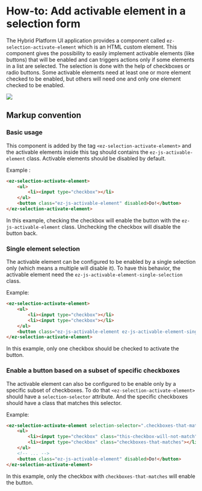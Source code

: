 # How-to: Add activable element in a selection form

The Hybrid Platform UI application provides a component called `ez-selection-activate-element` which
is an HTML custom element. This component gives the possibility to easily implement activable
elements (like buttons) that will be enabled and can triggers actions only if some elements in a
list are selected.
The selection is done with the help of checkboxes or radio buttons. Some activable elements
need at least one or more element checked to be enabled, but others will need one and only one
element checked to be enabled.

![](https://media.giphy.com/media/dm8qIVxTXfleM/giphy.gif)

## Markup convention

### Basic usage

This component is added by the tag `<ez-selection-activate-element>` and the activable elements
inside this tag should contains the `ez-js-activable-element` class. Activable elements should be
disabled by default.

Example :

```html
<ez-selection-activate-element>
    <ul>
        <li><input type="checkbox"></li>
    </ul>
    <button class="ez-js-activable-element" disabled>Do!</button>
</ez-selection-activate-element>
```
In this example, checking the checkbox will enable the button with the `ez-js-activable-element`
class. Unchecking the checkbox will disable the button back.

### Single element selection

The activable element can be configured to be enabled by a single selection only (which means a
multiple will disable it). To have this behavior, the activable element need the
`ez-js-activable-element-single-selection` class.

Example:

```html
<ez-selection-activate-element>
    <ul>
        <li><input type="checkbox"></li>
        <li><input type="checkbox"></li>
    </ul>
    <button class="ez-js-activable-element ez-js-activable-element-single-selection" disabled>Do!</button>
</ez-selection-activate-element>
```

In this example, only one checkbox should be checked to activate the button.

### Enable a button based on a subset of specific checkboxes

The activable element can also be configured to be enable only by a specific subset of checkboxes.
To do that `<ez-selection-activate-element>` should have a `selection-selector` attribute. And the
specific checkboxes should have a class that matches this selector.

Example:

```html
<ez-selection-activate-element selection-selector=".checkboxes-that-matches">
    <ul>
        <li><input type="checkbox" class="this-checkbox-will-not-match"></li>
        <li><input type="checkbox" class="checkboxes-that-matches"></li>
    </ul>
    <!-- ... -->
    <button class="ez-js-activable-element" disabled>Do!</button>
</ez-selection-activate-element>
```
In this example, only the checkbox with `checkboxes-that-matches` will enable the button.
